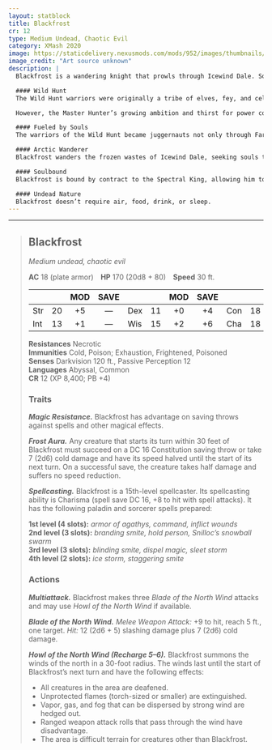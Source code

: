```yaml
---
layout: statblock
title: Blackfrost
cr: 12
type: Medium Undead, Chaotic Evil
category: XMash 2020
image: https://staticdelivery.nexusmods.com/mods/952/images/thumbnails/3612/3612-1554443504-460856515.png
image_credit: "Art source unknown"
description: |
  Blackfrost is a wandering knight that prowls through Icewind Dale. Some say he was once a mortal who met the cruel fate of freezing to death in the harsh winter, while others say he was a paladin twisted by a greater evil for a broken bargain of power. Whatever the truth, one thing is certain—anyone who gazes upon this being feels their hair stand on end.

  #### Wild Hunt
  The Wild Hunt warriors were originally a tribe of elves, fey, and celestials ruled over by a king—the Master Hunter. Although they were once a force of good on the Prime Material Plane, other elves came to fear them. Whenever a great force of evil threatened the lands of the Prime, they would hunt it down and annihilate it before returning to the Feywild.  

  However, the Master Hunter’s growing ambition and thirst for power corrupted them. Their behavior changed, and they began to threaten the balance between the Prime Material Plane and the Feywild. In response, a group of fey gathered allies and performed rituals to banish the Wild Hunt to the Far Realm. There, the members were warped and corrupted, embracing the madness. The Master Hunter, now known as the Spectral King, became the herald of one of the most destructive forces on Toril.  

  #### Fueled by Souls
  The warriors of the Wild Hunt became juggernauts not only through Far Realm corruption but through their profane consumption of souls. Devouring souls fueled their might and temporarily filled the void within them. This constant hunger drove them to feed endlessly, for if they stopped, the emptiness would consume them.  

  #### Arctic Wanderer
  Blackfrost wanders the frozen wastes of Icewind Dale, seeking souls to return to the Spectral King in exchange for power—and to extend his own cursed existence.  

  #### Soulbound
  Blackfrost is bound by contract to the Spectral King, allowing him to arise anew even after destruction. Only if the Spectral King releases him—or is destroyed—can Blackfrost truly perish.  

  #### Undead Nature
  Blackfrost doesn’t require air, food, drink, or sleep.
---
```


___
> ## Blackfrost
> *Medium undead, chaotic evil*
>
> **AC** 18 (plate armor) **HP** 170 (20d8 + 80) **Speed** 30 ft.
>
> | | | MOD | SAVE | | | MOD | SAVE | | | MOD | SAVE |
> |:--|:-:|:----:|:----:|:--|:-:|:----:|:----:|:--|:-:|:----:|:----:|
> |Str| 20| +5 | — |Dex| 11| +0 | +4 |Con| 18| +4 | — |
> |Int| 13| +1 | — |Wis| 15| +2 | +6 |Cha| 18| +4 | +8 |
>
> **Resistances** Necrotic  
> **Immunities** Cold, Poison; Exhaustion, Frightened, Poisoned  
> **Senses** Darkvision 120 ft., Passive Perception 12  
> **Languages** Abyssal, Common  
> **CR** 12 (XP 8,400; PB +4)
>
> ### Traits
>
> ***Magic Resistance.*** Blackfrost has advantage on saving throws against spells and other magical effects.  
>
> ***Frost Aura.*** Any creature that starts its turn within 30 feet of Blackfrost must succeed on a DC 16 Constitution saving throw or take 7 (2d6) cold damage and have its speed halved until the start of its next turn. On a successful save, the creature takes half damage and suffers no speed reduction.  
>
> ***Spellcasting.*** Blackfrost is a 15th-level spellcaster. Its spellcasting ability is Charisma (spell save DC 16, +8 to hit with spell attacks). It has the following paladin and sorcerer spells prepared:  
>
> **1st level (4 slots):** *armor of agathys, command, inflict wounds*  
> **2nd level (3 slots):** *branding smite, hold person, Snilloc’s snowball swarm*  
> **3rd level (3 slots):** *blinding smite, dispel magic, sleet storm*  
> **4th level (2 slots):** *ice storm, staggering smite*  
>
> ### Actions
>
> ***Multiattack.*** Blackfrost makes three *Blade of the North Wind* attacks and may use *Howl of the North Wind* if available.  
>
> ***Blade of the North Wind.*** *Melee Weapon Attack:* +9 to hit, reach 5 ft., one target. *Hit:* 12 (2d6 + 5) slashing damage plus 7 (2d6) cold damage.  
>
> ***Howl of the North Wind (Recharge 5–6).*** Blackfrost summons the winds of the north in a 30-foot radius. The winds last until the start of Blackfrost’s next turn and have the following effects:  
> - All creatures in the area are deafened.  
> - Unprotected flames (torch-sized or smaller) are extinguished.  
> - Vapor, gas, and fog that can be dispersed by strong wind are hedged out.  
> - Ranged weapon attack rolls that pass through the wind have disadvantage.  
> - The area is difficult terrain for creatures other than Blackfrost.  
